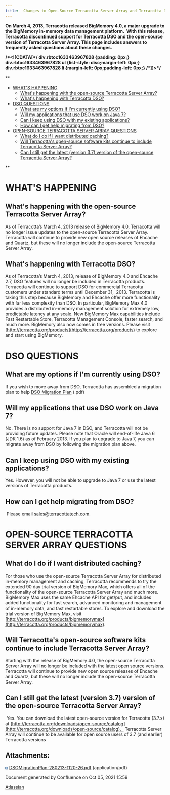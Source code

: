 ```yaml
---
title:  Changes to Open-Source Terracotta Server Array and Terracotta DSO (FAQ)  
---
```


**On March 4, 2013, Terracotta released BigMemory 4.0, a major upgrade to the BigMemory in-memory data management platform.  With this release, Terracotta discontinued support for Terracotta DSO and the open-source version of Terracotta Server Array. This page includes answers to frequently asked questions about these changes.**

**/\*<!\[CDATA\[\*/ div.rbtoc1633463967828 {padding: 0px;} div.rbtoc1633463967828 ul {list-style: disc;margin-left: 0px;} div.rbtoc1633463967828 li {margin-left: 0px;padding-left: 0px;} /\*\]\]>\*/**

**

*   [WHAT'S HAPPENING](#ChangestoOpenSourceTerracottaServerArrayandTerracottaDSO(FAQ)-WHAT'SHAPPENING)
    *   [What's happening with the open-source Terracotta Server Array?](#ChangestoOpenSourceTerracottaServerArrayandTerracottaDSO(FAQ)-What'shappeningwiththeopen-sourceTerracottaServerArray?)
    *   [What's happening with Terracotta DSO?](#ChangestoOpenSourceTerracottaServerArrayandTerracottaDSO(FAQ)-What'shappeningwithTerracottaDSO?)
*   [DSO QUESTIONS](#ChangestoOpenSourceTerracottaServerArrayandTerracottaDSO(FAQ)-DSOQUESTIONS)
    *   [What are my options if I'm currently using DSO?](#ChangestoOpenSourceTerracottaServerArrayandTerracottaDSO(FAQ)-WhataremyoptionsifI'mcurrentlyusingDSO?)
    *   [Will my applications that use DSO work on Java 7?](#ChangestoOpenSourceTerracottaServerArrayandTerracottaDSO(FAQ)-WillmyapplicationsthatuseDSOworkonJava7?)
    *   [Can I keep using DSO with my existing applications?](#ChangestoOpenSourceTerracottaServerArrayandTerracottaDSO(FAQ)-CanIkeepusingDSOwithmyexistingapplications?)
    *   [How can I get help migrating from DSO?](#ChangestoOpenSourceTerracottaServerArrayandTerracottaDSO(FAQ)-HowcanIgethelpmigratingfromDSO?)
*   [OPEN-SOURCE TERRACOTTA SERVER ARRAY QUESTIONS](#ChangestoOpenSourceTerracottaServerArrayandTerracottaDSO(FAQ)-OPEN-SOURCETERRACOTTASERVERARRAYQUESTIONS)
    *   [What do I do if I want distributed caching?](#ChangestoOpenSourceTerracottaServerArrayandTerracottaDSO(FAQ)-WhatdoIdoifIwantdistributedcaching?)
    *   [Will Terracotta's open-source software kits continue to include Terracotta Server Array?](#ChangestoOpenSourceTerracottaServerArrayandTerracottaDSO(FAQ)-WillTerracotta'sopen-sourcesoftwarekitscontinuetoincludeTerracottaServerArray?)
    *   [Can I still get the latest (version 3.7) version of the open-source Terracotta Server Array?](#ChangestoOpenSourceTerracottaServerArrayandTerracottaDSO(FAQ)-CanIstillgetthelatest(version3.7)versionoftheopen-sourceTerracottaServerArray?)

**

**WHAT'S HAPPENING**
====================

**What's happening with the open-source Terracotta Server Array?**
------------------------------------------------------------------

As of Terracotta’s March 4, 2013 release of BigMemory 4.0, Terracotta will no longer issue updates to the open-source Terracotta Server Array. Terracotta will continue to provide new open source releases of Ehcache and Quartz, but these will no longer include the open-source Terracotta Server Array.

What's happening with Terracotta DSO?
-------------------------------------

As of Terracotta’s March 4, 2013, release of BigMemory 4.0 and Ehcache 2.7, DSO features will no longer be included in Terracotta products. Terracotta will continue to support DSO for commercial Terracotta customers under standard terms until December 31,  2013. Terracotta is taking this step because BigMemory and Ehcache offer more functionality with far less complexity than DSO. In particular, BigMemory Max 4.0 provides a distributed in-memory management solution for extremely low, predictable latency at any scale. New BigMemory Max capabilities include Fast Restartable Store, Terracotta Management Console, faster search, and much more. BigMemory also now comes in free versions. Please visit [http://terracotta.org/products](http://terracotta.org/products) to explore and start using BigMemory.  
  

DSO QUESTIONS
=============

What are my options if I'm currently using DSO?
-----------------------------------------------

If you wish to move away from DSO, Terracotta has assembled a migration plan to help [DSO Migration Plan](attachments/37129634/DSOMigrationPlan-280213-1120-26.pdf) (.pdf)

Will my applications that use DSO work on Java 7?
-------------------------------------------------

No. There is no support for Java 7 in DSO, and Terracotta will not be providing future updates. Please note that Oracle will end-of-life Java 6 (JDK 1.6) as of February 2013. If you plan to upgrade to Java 7, you can migrate away from DSO by following the migration plan above.

Can I keep using DSO with my existing applications?
---------------------------------------------------

Yes. However, you will not be able to upgrade to Java 7 or use the latest versions of Terracotta products.

How can I get help migrating from DSO?
--------------------------------------

 Please email [sales@terracottatech.com](mailto:sales@terracottatech.com).

OPEN-SOURCE TERRACOTTA SERVER ARRAY QUESTIONS
=============================================

What do I do if I want distributed caching?
-------------------------------------------

For those who use the open-source Terracotta Server Array for distributed in-memory management and caching, Terracotta recommends to try the extended 90 day trial version of BigMemory Max, which offers all of the functionality of the open-source Terracotta Server Array and much more. BigMemory Max uses the same Ehcache API for get/put, and includes added functionality for fast search, advanced monitoring and management of in-memory data, and fast restartable stores. To explore and download the trial version of BigMemory Max, visit [http://terracotta.org/products/bigmemorymax](http://terracotta.org/products/bigmemorymax).

Will Terracotta's open-source software kits continue to include Terracotta Server Array?
----------------------------------------------------------------------------------------

Starting with the release of BigMemory 4.0, the open-source Terracotta Server Array will no longer be included with the latest open source versions. Terracotta will continue to provide new open source releases of Ehcache and Quartz, but these will no longer include the open-source Terracotta Server Array.

Can I still get the latest (version 3.7) version of the open-source Terracotta Server Array?
--------------------------------------------------------------------------------------------

 Yes. You can download the latest open-source version for Terracotta (3.7.x) at [http://terracotta.org/downloads/open-source/catalog](http://terracotta.org/downloads/open-source/catalog).   Terracotta Server Array will continue to be available for open source users of 3.7 (and earlier) Terracotta versions  
  

Attachments:
------------

![](images/icons/bullet_blue.gif) [DSOMigrationPlan-280213-1120-26.pdf](attachments/37129634/DSOMigrationPlan-280213-1120-26.pdf) (application/pdf)  

Document generated by Confluence on Oct 05, 2021 15:59

[Atlassian](http://www.atlassian.com/)
